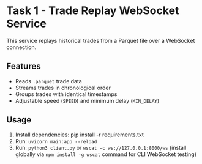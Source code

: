 # **Task 1 - Trade Replay WebSocket Service**

This service replays historical trades from a Parquet file over a WebSocket connection.

## Features
- Reads `.parquet` trade data
- Streams trades in chronological order
- Groups trades with identical timestamps
- Adjustable speed (`SPEED`) and minimum delay (`MIN_DELAY`)

## Usage
1. Install dependencies:
pip install -r requirements.txt
2. Run: `uvicorn main:app --reload`
3. Run: `python3 client.py` or `wscat -c ws://127.0.0.1:8000/ws` (install globally via `npm install -g wscat` command for CLI WebSocket testing)